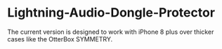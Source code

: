 # Lightning-Audio-Dongle-Protector

The current version is designed to work with iPhone 8 plus over thicker cases like the OtterBox SYMMETRY.